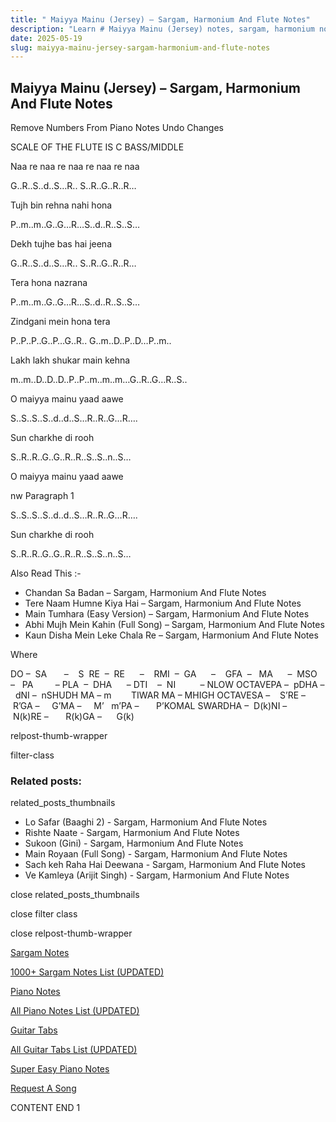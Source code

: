 ```yaml
---
title: " Maiyya Mainu (Jersey) – Sargam, Harmonium And Flute Notes"
description: "Learn # Maiyya Mainu (Jersey) notes, sargam, harmonium notations and flute notes. Easy step-by-step tutorial for beginners."
date: 2025-05-19
slug: maiyya-mainu-jersey-sargam-harmonium-and-flute-notes
---
```


## Maiyya Mainu (Jersey) – Sargam, Harmonium And Flute Notes

Remove Numbers From Piano Notes
Undo Changes

SCALE OF THE FLUTE IS C BASS/MIDDLE

Naa re naa re naa re naa re naa

G..R..S..d..S…R.. S..R..G..R..R…

Tujh bin rehna nahi hona

P..m..m..G..G…R…S..d..R..S..S…

Dekh tujhe bas hai jeena

G..R..S..d..S…R.. S..R..G..R..R…

Tera hona nazrana

P..m..m..G..G…R…S..d..R..S..S…

Zindgani mein hona tera

P..P..P..G..P…G..R.. G..m..D..P..D…P..m..

Lakh lakh shukar main kehna

m..m..D..D..D..P..P..m..m..m…G..R..G…R..S..

O maiyya mainu yaad aawe

S..S..S..S..d..d..S…R..R..G…R….

Sun charkhe di rooh

S..R..R..G..G..R..R..S..S..n..S…

O maiyya mainu yaad aawe

nw Paragraph 1

S..S..S..S..d..d..S…R..R..G…R….

Sun charkhe di rooh

S..R..R..G..G..R..R..S..S..n..S…

Also Read This :-

- Chandan Sa Badan – Sargam, Harmonium And Flute Notes
- Tere Naam Humne Kiya Hai – Sargam, Harmonium And Flute Notes
- Main Tumhara (Easy Version) – Sargam, Harmonium And Flute Notes
- Abhi Mujh Mein Kahin (Full Song) – Sargam, Harmonium And Flute Notes
- Kaun Disha Mein Leke Chala Re – Sargam, Harmonium And Flute Notes

Where

DO –  SA       –    S  RE  –  RE      –    RMI  –  GA      –    GFA  –   MA      –  MSO  –   PA         – PLA  –  DHA      – DTI    –  NI          – NLOW OCTAVEPA –  pDHA –  dNI –  nSHUDH MA – m        TIWAR MA – MHIGH OCTAVESA –    S’RE –     R’GA –     G’MA –     M’   m’PA –       P’KOMAL SWARDHA –  D(k)NI –       N(k)RE –       R(k)GA –      G(k)

relpost-thumb-wrapper

filter-class

### Related posts:

related_posts_thumbnails

- Lo Safar (Baaghi 2) - Sargam, Harmonium And Flute Notes
- Rishte Naate - Sargam, Harmonium And Flute Notes
- Sukoon (Gini) - Sargam, Harmonium And Flute Notes
- Main Royaan (Full Song) - Sargam, Harmonium And Flute Notes
- Sach keh Raha Hai Deewana - Sargam, Harmonium And Flute Notes
- Ve Kamleya (Arijit Singh) - Sargam, Harmonium And Flute Notes

close related_posts_thumbnails

close filter class

close relpost-thumb-wrapper

[Sargam Notes](/sargam-notes.html)

[1000+ Sargam Notes List (UPDATED)](/all-songs-list-sargam-notes.html)

[Piano Notes](/piano-notes.html)

[All Piano Notes List (UPDATED)](/all-songs-list-piano-notes.html)

[Guitar Tabs](/guitar-tabs.html)

[All Guitar Tabs List (UPDATED)](/all-songs-list-guitar-tabs.html)

[Super Easy Piano Notes](https://studywall.in/)

[Request A Song](/request-a-song.html)

CONTENT END 1
